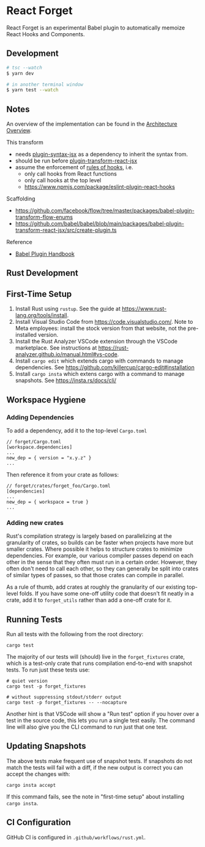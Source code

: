 # React Forget

React Forget is an experimental Babel plugin to automatically memoize React Hooks and Components.

## Development

```sh
# tsc --watch
$ yarn dev

# in another terminal window
$ yarn test --watch
```

## Notes

An overview of the implementation can be found in the [Architecture Overview](./ARCHITECTURE.md).

This transform

- needs [plugin-syntax-jsx](https://babeljs.io/docs/en/babel-plugin-syntax-jsx) as a dependency to inherit the syntax from.
- should be run before [plugin-transform-react-jsx](https://github.com/babel/babel/tree/main/packages/babel-plugin-transform-react-jsx)
- assume the enforcement of [rules of hooks](https://reactjs.org/docs/hooks-rules.html), i.e.
  - only call hooks from React functions
  - only call hooks at the top level
  - <https://www.npmjs.com/package/eslint-plugin-react-hooks>

Scaffolding

- <https://github.com/facebook/flow/tree/master/packages/babel-plugin-transform-flow-enums>
- <https://github.com/babel/babel/blob/main/packages/babel-plugin-transform-react-jsx/src/create-plugin.ts>

Reference

- [Babel Plugin Handbook](https://github.com/jamiebuilds/babel-handbook/blob/master/translations/en/plugin-handbook.md)

## Rust Development

## First-Time Setup

1. Install Rust using `rustup`. See the guide at https://www.rust-lang.org/tools/install.
2. Install Visual Studio Code from https://code.visualstudio.com/. 
   Note to Meta employees: install the stock version from that website, not the pre-installed version.
3. Install the Rust Analyzer VSCode extension through the VSCode marketplace. See instructions at https://rust-analyzer.github.io/manual.html#vs-code.
4. Install `cargo edit` which extends cargo with commands to manage dependencies. See https://github.com/killercup/cargo-edit#installation
5. Install `cargo insta` which extens cargo with a command to manage snapshots. See https://insta.rs/docs/cli/

## Workspace Hygiene

### Adding Dependencies 

To add a dependency, add it to the top-level `Cargo.toml`

```
// forget/Cargo.toml
[workspace.dependencies]
...
new_dep = { version = "x.y.z" }
...
```

Then reference it from your crate as follows:

```
// forget/crates/forget_foo/Cargo.toml
[dependencies]
...
new_dep = { workspace = true }
...
```

### Adding new crates

Rust's compilation strategy is largely based on parallelizing at the granularity of crates, so builds can be faster when projects
have more but smaller crates. Where possible it helps to structure crates to minimize dependencies. For example, our various compiler
passes depend on each other in the sense that they often must run in a certain order. However, they often don't need to call each other,
so they can generally be split into crates of similar types of passes, so that those crates can compile in parallel.

As a rule of thumb, add crates at roughly the granularity of our existing top-level folds. If you have some one-off utility code that 
doesn't fit neatly in a crate, add it to `forget_utils` rather than add a one-off crate for it.

## Running Tests

Run all tests with the following from the root directory:

```
cargo test
```

The majority of our tests will (should) live in the `forget_fixtures` crate, which is a test-only crate that runs compilation end-to-end with snapshot
tests. To run just these tests use:

```
# quiet version
cargo test -p forget_fixtures 

# without suppressing stdout/stderr output
cargo test -p forget_fixtures -- --nocapture
```

Another hint is that VSCode will show a "Run test" option if you hover over a test in the source code, this lets you run a single test easily.
The command line will also give you the CLI command to run just that one test.

## Updating Snapshots

The above tests make frequent use of snapshot tests. If snapshots do not match the tests will fail with a diff, if the new output is correct you
can accept the changes with:

```
cargo insta accept
```

If this command fails, see the note in "first-time setup" about installing `cargo insta`.

## CI Configuration

GitHub CI is configured in `.github/workflows/rust.yml`.